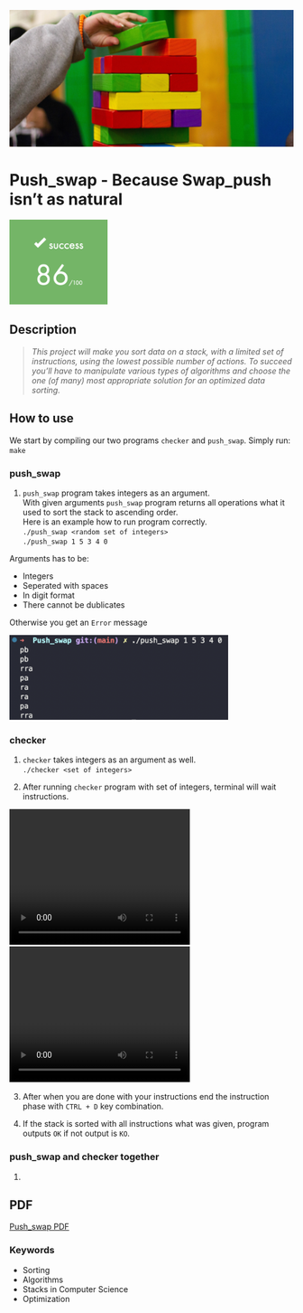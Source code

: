 <p align="left"><img src="./README/pics/stack.jpg" ></p>

# Push_swap - Because Swap_push isn’t as natural

<!-- Gif here -->

<p align="left"><img src="./README/pics/score.png" height="150" /></p>

## Description

> <em> This project will make you sort data on a stack, with a limited set of instructions, using the lowest possible number of actions. To succeed you’ll have to manipulate various types of algorithms and choose the one (of many) most appropriate solution for an optimized data sorting. </em>

## How to use

We start by compiling our two programs `checker` and `push_swap`. Simply run:\
`make`

### push_swap

1. `push_swap` program takes integers as an argument.\
With given arguments `push_swap` program returns all operations what it used to sort the stack to ascending order.\
Here is an example how to run program correctly.\
`./push_swap <random set of integers>`\
`./push_swap 1 5 3 4 0`

Arguments has to be:

- Integers
- Seperated with spaces
- In digit format
- There cannot be dublicates

Otherwise you get an `Error` message

<p align="left"><img src="./README/pics/push_swap_output.png" height="150"/></p>

### checker

1. `checker` takes integers as an argument as well.\
`./checker <set of integers>`

2. After running `checker` program with set of integers, terminal will wait instructions.

<video width="320" height="240" controls>
  <source src="./README/video/checker.mov" type="video/mp4">
Your browser does not support the video tag.
</video>

<video width="320" height="240" controls>
  <source src="./README/video/checker_gif.mov" type="video/mp4">
Your browser does not support the video tag.
</video>

3. After when you are done with your instructions end the instruction phase with `CTRL + D` key combination.

4. If the stack is sorted with all instructions what was given, program outputs `OK` if not output is `KO`.

### push_swap and checker together

1. 

## PDF

<a href="./README/push_swap.en.pdf">Push_swap PDF</a>

### Keywords

- Sorting
- Algorithms
- Stacks in Computer Science
- Optimization